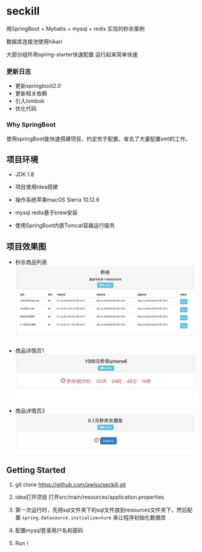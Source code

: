 # seckill

用SpringBoot + Mybatis + mysql + redis 实现的秒杀案例

数据库连接池使用hikari

大部分组件用spring-starter快速配置 运行起来简单快速

### 更新日志

- 更新springboot2.0
- 更新相关依赖
- 引入lombok
- 优化代码

### Why SpringBoot

使用springBoot能快速搭建项目，约定优于配置，省去了大量配置xml的工作。


## 项目环境


- JDK 1.8

- 项目使用Idea搭建

- 操作系统苹果macOS Sierra 10.12.6

- mysql redis基于brew安装

- 使用SpringBoot内嵌Tomcat容器运行服务


## 项目效果图


- 秒杀商品列表
![效果图](/demoImage/1.png)

- 商品详情页1
![效果图](/demoImage/2.png)

- 商品详情页2
![效果图](/demoImage/3.png)


## Getting Started

1. git clone https://github.com/awlsx/seckill.git

2. idea打开项目 打开src/main/resources/application.properties

3. 第一次运行时，先把sql文件夹下的sql文件放到resources文件夹下，然后配置 `spring.datasource.initialize=ture` 来让程序初始化数据库

4. 配置mysql登录用户名和密码

5. Run！





